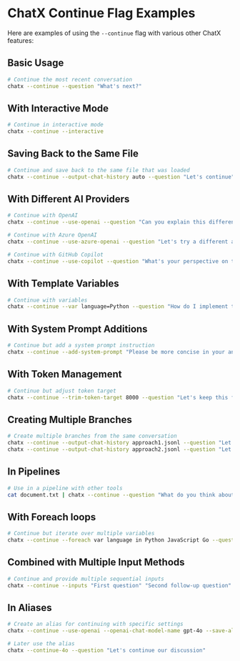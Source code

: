 # ChatX Continue Flag Examples

Here are examples of using the `--continue` flag with various other ChatX features:

## Basic Usage

```bash
# Continue the most recent conversation
chatx --continue --question "What's next?"
```

## With Interactive Mode

```bash
# Continue in interactive mode
chatx --continue --interactive
```

## Saving Back to the Same File

```bash
# Continue and save back to the same file that was loaded
chatx --continue --output-chat-history auto --question "Let's continue"
```

## With Different AI Providers

```bash
# Continue with OpenAI
chatx --continue --use-openai --question "Can you explain this differently?"

# Continue with Azure OpenAI
chatx --continue --use-azure-openai --question "Let's try a different approach"

# Continue with GitHub Copilot
chatx --continue --use-copilot --question "What's your perspective on this?"
```

## With Template Variables

```bash
# Continue with variables
chatx --continue --var language=Python --question "How do I implement this in {language}?"
```

## With System Prompt Additions

```bash
# Continue but add a system prompt instruction
chatx --continue --add-system-prompt "Please be more concise in your answers" --question "Can you summarize?"
```

## With Token Management

```bash
# Continue but adjust token target 
chatx --continue --trim-token-target 8000 --question "Let's keep this focused"
```

## Creating Multiple Branches

```bash
# Create multiple branches from the same conversation
chatx --continue --output-chat-history approach1.jsonl --question "Let's try approach #1"
chatx --continue --output-chat-history approach2.jsonl --question "Let's try approach #2 instead"
```

## In Pipelines

```bash
# Use in a pipeline with other tools
cat document.txt | chatx --continue --question "What do you think about this document?"
```

## With Foreach loops

```bash
# Continue but iterate over multiple variables
chatx --continue --foreach var language in Python JavaScript Go --question "How would I do this in {language}?"
```

## Combined with Multiple Input Methods

```bash
# Continue and provide multiple sequential inputs
chatx --continue --inputs "First question" "Second follow-up question"
```

## In Aliases

```bash
# Create an alias for continuing with specific settings
chatx --continue --use-openai --openai-chat-model-name gpt-4o --save-alias continue-4o

# Later use the alias
chatx --continue-4o --question "Let's continue our discussion"
```